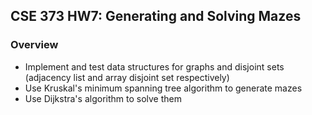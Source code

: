 ## CSE 373 HW7: Generating and Solving Mazes

### Overview
- Implement and test data structures for graphs and disjoint sets (adjacency list and array disjoint set respectively) 
- Use Kruskal's minimum spanning tree algorithm to generate mazes
- Use Dijkstra's algorithm to solve them

